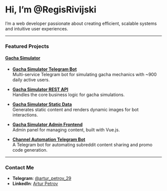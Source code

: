 # Hi, I’m @RegisRivijski

I’m a web developer passionate about creating efficient, scalable systems and intuitive user experiences.  

---

### **Featured Projects**

#### **[Gacha Simulator](https://t.me/genshinGachaSimulatorEnBot)**  

- **[Gacha Simulator Telegram Bot](https://github.com/RegisRivijski/gacha-simulator-tg-bot)**  
  Multi-service Telegram bot for simulating gacha mechanics with ~900 daily active users.  

- **[Gacha Simulator REST API](https://github.com/RegisRivijski/gacha-simulator-rest)**  
  Handles the core business logic for gacha simulations.  

- **[Gacha Simulator Static Data](https://github.com/RegisRivijski/gacha-simulator-static-data)**  
  Generates static content and renders dynamic images for bot interactions.  

- **[Gacha Simulator Admin Frontend](https://github.com/RegisRivijski/gacha-simulator-admin-front)**  
  Admin panel for managing content, built with Vue.js.

- **[Channel Automation Telegram Bot](https://github.com/RegisRivijski/channel-automation-tg-bot)**  
  A Telegram bot for automating subreddit content sharing and promo code generation.

---

### **Contact Me**
- **Telegram**: [@artur_petrov_29](https://t.me/artur_petrov_29)  
- **LinkedIn**: [Artur Petrov](https://www.linkedin.com/in/artur-petrov-a28818211/)  
